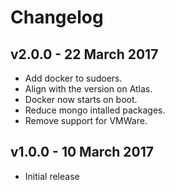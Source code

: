 # Changelog

## v2.0.0 - 22 March 2017

- Add docker to sudoers.
- Align with the version on Atlas.
- Docker now starts on boot.
- Reduce mongo intalled packages.
- Remove support for VMWare.

## v1.0.0 - 10 March 2017

- Initial release
